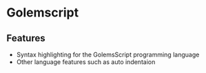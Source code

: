 # Golemscript

## Features

- Syntax highlighting for the GolemsScript programming language
- Other language features such as auto indentaion

